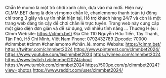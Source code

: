 Chẵn lẻ momo là một trò chơi xanh chín, dựa vào mã md5. Hiện nay CLMM.BET đang là đơn vị momo chẵn lẻ, chanlemomo thanh toán tự động chỉ trong 3 giây và uy tín nhất hiện tại, Hỗ trợ khách hàng 24/7 và còn là một trang web đáng tin cậy để chơi chắn lẻ trực tuyến. Trang web này cung cấp một giao diện đơn giản và dễ sử dụng, với nhiều tính năng ...
Thương Hiệu : Clmm
Website:
<a href="https://clmm.bet/">https://clmm.bet/</a>
Địa Chỉ: 110 Nguyễn Hữu Tiến, Tây Thạnh, Tân Phú, Hồ Chí Minh, Việt Nam
Phone: 0792432789
Zipcode: 70000
#clmmbet #clmm #chanlemomo #chẵn_lẻ_momo
Website:
<a href="https://clmm.bet/">https://clmm.bet/</a>
<a href="https://twitter.com/clmmbet2024">https://twitter.com/clmmbet2024</a>
<a href="https://www.pinterest.com/clmmbet2024/">https://www.pinterest.com/clmmbet2024/</a>
<a href="https://www.youtube.com/@clmmbet2024">https://www.youtube.com/@clmmbet2024</a>
<a href="https://vimeo.com/clmmbet2024">https://vimeo.com/clmmbet2024</a>
<a href="https://www.twitch.tv/clmmbet2024/about">https://www.twitch.tv/clmmbet2024/about</a>
<a href="https://www.tumblr.com/clmmbet2024">https://www.tumblr.com/clmmbet2024</a>
<a href="https://500px.com/p/clmmbet2024?view=photos">https://500px.com/p/clmmbet2024?view=photos</a>
<a href="https://www.reddit.com/user/clmmbet2024/">https://www.reddit.com/user/clmmbet2024/</a>